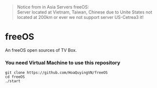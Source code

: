 > Notice from in Asia Servers freeOS:      
Server located at Vietnam, Taiwan, Chinese due to Unite States not located at 200km or ever we not support server US-Cetrea3 it!
# freeOS 
An freeOS open sources of TV Box.  
### You need Virtual Machine to use this repository 
```
git clone https://github.com/HoaQuyingVN/freeOS
cd freeOS
./start
```
